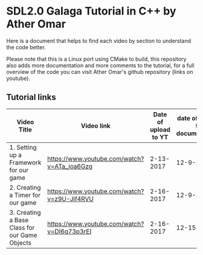 # SDL2.0 Galaga Tutorial in C++ by Ather Omar 

Here is a document that helps to find each video by section to understand the code better.

Please note that this is a Linux port using CMake to build, this repository also adds more documentation and more comments to the tutorial, for a full overview of the code you can visit Ather Omar's github repository (links on youtube).

## Tutorial links

| Video Title | Video link | Date of upload to YT | date of update to documentation |
| --------------- | ------------------ | -------------- | ------------------|
| 1. Setting up a Framework for our game | https://www.youtube.com/watch?v=ATa_joa6Gzg | 2-13-2017 | 12-9-2023 |
| 2. Creating a Timer for our game | https://www.youtube.com/watch?v=z9U-Jif4RVU | 2-16-2017 | 12-9-2023 |
| 3. Creating a Base Class for our Game Objects | https://www.youtube.com/watch?v=DI6q73p3rEI | 2-16-2017 | 12-15-2023 |
